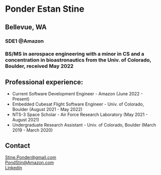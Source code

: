 # Ponder Estan Stine
## Bellevue, WA

### SDE1 @Amazon
### BS/MS in aerospace engineering with a minor in CS and a concentration in bioastronautics from the Univ. of Colorado, Boulder, received May 2022

## Professional experience:
- Current Software Development Engineer - Amazon (June 2022 - Present)
- Embedded Cubesat Flight Software Engineer - Univ. of Colorado, Boulder (August 2021 - May 2022)
- NTS-3 Space Scholar - Air Force Research Laboratory (May 2021 - August 2021)
- Undergraduate Research Assistant - Univ. of Colorado, Boulder (March 2019 - March 2020)

## Contact
[Stine.Ponder@gmail.com](mailto:stine.ponder@gmail.com) <br>
[PondStin@Amazon.com](mailto:pondstin@amazon.com) <br>
[Linkedin](https://www.linkedin.com/in/ponder-stine-588b551aa/)
